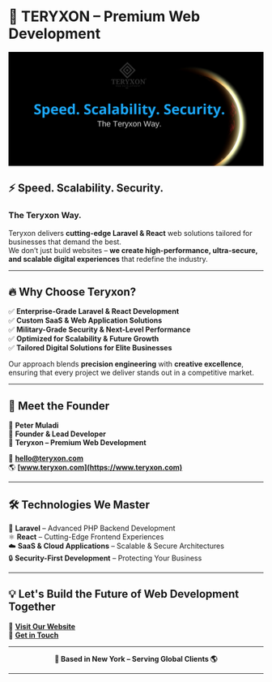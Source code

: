 # 🚀 TERYXON – Premium Web Development

<a href="https://www.teryxon.com">
  <img align="center" src="teryxon.png" alt="Teryxon Logo">
</a>

## ⚡ Speed. Scalability. Security.  
### The Teryxon Way.

Teryxon delivers **cutting-edge Laravel & React** web solutions tailored for businesses that demand the best.  
We don’t just build websites – **we create high-performance, ultra-secure, and scalable digital experiences** that redefine the industry.

---

## 🔥 Why Choose Teryxon?

✅ **Enterprise-Grade Laravel & React Development**  
✅ **Custom SaaS & Web Application Solutions**  
✅ **Military-Grade Security & Next-Level Performance**  
✅ **Optimized for Scalability & Future Growth**  
✅ **Tailored Digital Solutions for Elite Businesses**  

Our approach blends **precision engineering** with **creative excellence**, ensuring that every project we deliver stands out in a competitive market.

---

## 💼 Meet the Founder

👤 **Peter Muladi**  
🚀 **Founder & Lead Developer**  
🏢 **Teryxon – Premium Web Development**  

📩 **hello@teryxon.com**  
🌎 **[www.teryxon.com](https://www.teryxon.com)**  

---

## 🛠️ Technologies We Master

🚀 **Laravel** – Advanced PHP Backend Development  
⚛️ **React** – Cutting-Edge Frontend Experiences  
☁️ **SaaS & Cloud Applications** – Scalable & Secure Architectures  
🔒 **Security-First Development** – Protecting Your Business  

---

## 💡 Let's Build the Future of Web Development Together

🔗 **[Visit Our Website](https://www.teryxon.com)**  
📩 **[Get in Touch](mailto:hello@teryxon.com)**  

---

<p align="center">
  <strong>📍 Based in New York – Serving Global Clients 🌎</strong>
</p>

---


